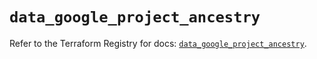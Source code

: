 # `data_google_project_ancestry`

Refer to the Terraform Registry for docs: [`data_google_project_ancestry`](https://registry.terraform.io/providers/hashicorp/google/6.40.0/docs/data-sources/project_ancestry).
